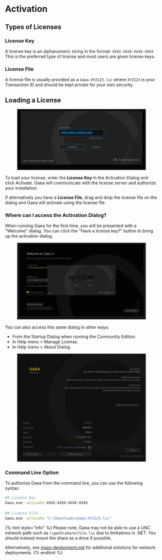 # Activation

## Types of Licenses

### **License Key**

A license key is an alphanumeric string in the format: `XXXX-XXXX-XXXX-XXXX` This is the preferred type of license and most users are given license keys.

### **License File**

A license file is usually provided as a `Gaea-XYZ123.lic` where `XYZ123` is your Transaction ID and should be kept private for your own security.&#x20;

## Loading a License

<figure><img src="../../.gitbook/assets/Gaea_-_Build_and_Export_06-53-07-PM.png" alt=""><figcaption></figcaption></figure>

To load your license, enter the **License Key** in the Activation Dialog and click Activate. Gaea will communicate with the license server and authorize your installation.

If alternatively you have a **License File**, drag and drop the license file on the dialog and Gaea will activate using the license file.

### Where can I access the Activation Dialog?

When running Gaea for the first time, you will be presented with a "Welcome" dialog. You can click the "Have a license key?" button to bring up the activation dialog.

<figure><img src="../../.gitbook/assets/Welcome_to_Gaea_2.0_09-56-28-PM.png" alt=""><figcaption></figcaption></figure>

You can also access this same dialog in other ways:

* From the Startup Dialog when running the Community Edition.
* In Help menu > Manage License.
* In Help menu > About Dialog.

<figure><img src="../../.gitbook/assets/About_06-48-38-PM.png" alt="" width="563"><figcaption></figcaption></figure>

### Command Line Option

To authorize Gaea from the command line, you can use the following syntax:

```sh
## License Key
Gaea.exe -activate XXXX-XXXX-XXXX-XXXX

## License File
Gaea.exe -activate "C:\Downloads\Gaea-XYZ123.lic"
```

{% hint style="info" %}
Please note, Gaea may not be able to use a UNC network path such as `\\path\share\file.lic` due to limitations in .NET. You should instead mount the share as a drive if possible.

Alternatively, see [mass-deployment.md](../install-gaea/mass-deployment.md "mention") for additional solutions for network deployments.
{% endhint %}

